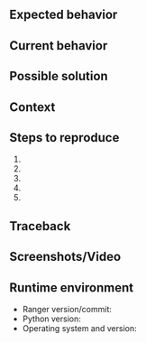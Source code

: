 <!-- Provide a descriptive summary of the issue in the title above -->

## Expected behavior
<!-- Bug: What should happen? -->
<!-- Improvement: How should it work? -->

## Current behavior
<!-- Bug: How is it different from the expected behavior? -->
<!-- Improvement: How does it change the current behavior? -->

## Possible solution
<!-- Bug: How should it be fixed? -->
<!-- Improvement: How should it be implemented? -->

## Context
<!-- How has this issue affected you? -->
<!-- What are you trying to accomplish? -->

<!-- For bugs -->
## Steps to reproduce
<!-- List unambiguous steps to reproduce this bug -->
1. 
2. 
3. 
4. 
5. 

<!-- For crashes -->
## Traceback
<!-- Run ranger in debug mode -->

<!-- Only if relevant -->
## Screenshots/Video

## Runtime environment
<!-- Include details of your runtime environment -->
* Ranger version/commit: 
* Python version: 
* Operating system and version: 
